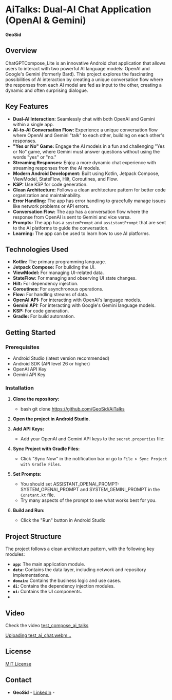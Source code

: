 # AiTalks: Dual-AI Chat Application (OpenAI & Gemini)

**GeoSid**

## Overview

ChatGPTCompose_Lite is an innovative Android chat application that allows users to interact with two powerful AI language models: OpenAI and Google's Gemini (formerly Bard). This project explores the fascinating possibilities of AI interaction by creating a unique conversation flow where the responses from each AI model are fed as input to the other, creating a dynamic and often surprising dialogue.

## Key Features

*   **Dual-AI Interaction:** Seamlessly chat with both OpenAI and Gemini within a single app.
*   **AI-to-AI Conversation Flow:** Experience a unique conversation flow where OpenAI and Gemini "talk" to each other, building on each other's responses.
*   **"Yes or No" Game:** Engage the AI models in a fun and challenging "Yes or No" game, where Gemini must answer questions without using the words "yes" or "no."
*   **Streaming Responses:** Enjoy a more dynamic chat experience with streaming responses from the AI models.
*   **Modern Android Development:** Built using Kotlin, Jetpack Compose, ViewModel, StateFlow, Hilt, Coroutines, and Flow.
*   **KSP:** Use KSP for code generation.
*   **Clean Architecture:** Follows a clean architecture pattern for better code organization and maintainability.
*   **Error Handling:** The app has error handling to gracefully manage issues like network problems or API errors.
*   **Conversation Flow:** The app has a conversation flow where the response from OpenAI is sent to Gemini and vice versa.
*   **Prompts:** The app has a `systemPrompt` and `assistantPrompt` that are sent to the AI platforms to guide the conversation.
*   **Learning:** The app can be used to learn how to use AI platforms.

## Technologies Used

*   **Kotlin:** The primary programming language.
*   **Jetpack Compose:** For building the UI.
*   **ViewModel:** For managing UI-related data.
*   **StateFlow:** For managing and observing UI state changes.
*   **Hilt:** For dependency injection.
*   **Coroutines:** For asynchronous operations.
*   **Flow:** For handling streams of data.
*   **OpenAI API:** For interacting with OpenAI's language models.
*   **Gemini API:** For interacting with Google's Gemini language models.
*   **KSP:** For code generation.
*   **Gradle:** For build automation.

## Getting Started

### Prerequisites

*   Android Studio (latest version recommended)
*   Android SDK (API level 26 or higher)
*   OpenAI API Key
*   Gemini API Key

### Installation

1.  **Clone the repository:**
    *   bash git clone https://github.com/GeoSid/AiTalks

2.  **Open the project in Android Studio.**
3.  **Add API Keys:**
    *   Add your OpenAI and Gemini API keys to the `secret.properties` file:
4.  **Sync Project with Gradle Files:**
    *   Click "Sync Now" in the notification bar or go to `File > Sync Project with Gradle Files`.
5.  **Set Prompts:**
    *   You should set ASSISTANT_OPENAI_PROMPT- SYSTEM_OPENAI_PROMPT  and SYSTEM_GEMINI_PROMPT in the `Constant.kt` file.
    *   Try many aspects of the prompt to see what works best for you.
6.  **Build and Run:**
    *   Click the "Run" button in Android Studio

## Project Structure

The project follows a clean architecture pattern, with the following key modules:

*   **`app`:** The main application module.
*   **`data`:** Contains the data layer, including network and repository implementations.
*   **`domain`:** Contains the business logic and use cases.
*   **`di`:** Contains the dependency injection modules.
*   **`ui`:** Contains the UI components.
* 
## Video

Check the video [test_compose_ai_talks](https://github.com/GeoSId/AiTalks/blob/master/test_ai_chat.webm)

[Uploading test_ai_chat.webm…]()


## License

[MIT License](LICENSE)

## Contact

*   **GeoSid** - [LinkedIn](https://www.linkedin.com/in/george-sideris-5b8744b2/) -

